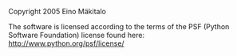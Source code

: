 Copyright 2005 Eino Mäkitalo

The software is licensed according to the terms of the PSF (Python Software Foundation) license found here: http://www.python.org/psf/license/